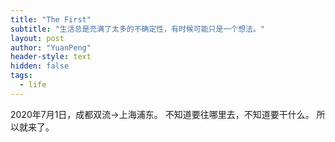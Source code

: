 ```yaml
---
title: "The First"
subtitle: "生活总是充满了太多的不确定性，有时候可能只是一个想法。"
layout: post
author: "YuanPeng"
header-style: text
hidden: false
tags:
  - life
---
```


2020年7月1日，成都双流->上海浦东。
不知道要往哪里去，不知道要干什么。
所以就来了。
